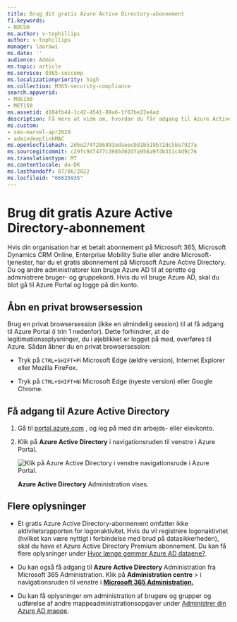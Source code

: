```yaml
---
title: Brug dit gratis Azure Active Directory-abonnement
f1.keywords:
- NOCSH
ms.author: v-tophillips
author: v-tophillips
manager: laurawi
ms.date: ''
audience: Admin
ms.topic: article
ms.service: O365-seccomp
ms.localizationpriority: high
ms.collection: M365-security-compliance
search.appverid:
- MOE150
- MET150
ms.assetid: d104fb44-1c42-4541-89a6-1f67be22e4ad
description: Få mere at vide om, hvordan du får adgang til Azure Active Directory, som er inkluderet i din organisations betalte abonnement.
ms.custom:
- seo-marvel-apr2020
- admindeeplinkMAC
ms.openlocfilehash: 2d6e274f286893adaeecb81b519b72dc5ba7927a
ms.sourcegitcommit: c29fc9d7477c3985d02d7a956a9f4b311c4d9c76
ms.translationtype: MT
ms.contentlocale: da-DK
ms.lasthandoff: 07/06/2022
ms.locfileid: "66625935"
---
```

# <a name="use-your-free-azure-active-directory-subscription"></a>Brug dit gratis Azure Active Directory-abonnement

Hvis din organisation har et betalt abonnement på Microsoft 365, Microsoft Dynamics CRM Online, Enterprise Mobility Suite eller andre Microsoft-tjenester, har du et gratis abonnement på Microsoft Azure Active Directory. Du og andre administratorer kan bruge Azure AD til at oprette og administrere bruger- og gruppekonti. Hvis du vil bruge Azure AD, skal du blot gå til Azure Portal og logge på din konto.

## <a name="open-a-private-browsing-session"></a>Åbn en privat browsersession

Brug en privat browsersession (ikke en almindelig session) til at få adgang til Azure Portal (i trin 1 nedenfor). Dette forhindrer, at de legitimationsoplysninger, du i øjeblikket er logget på med, overføres til Azure. Sådan åbner du en privat browsersession:

- Tryk på `CTRL+SHIFT+P`i Microsoft Edge (ældre version), Internet Explorer eller Mozilla FireFox.

- Tryk på `CTRL+SHIFT+N`i Microsoft Edge (nyeste version) eller Google Chrome.

## <a name="access-azure-active-directory"></a>Få adgang til Azure Active Directory

1. Gå til [portal.azure.com](https://portal.azure.com) , og log på med din arbejds- eller elevkonto.

2. Klik på **Azure Active Directory** i navigationsruden til venstre i Azure Portal.

    ![Klik på Azure Active Directory i venstre navigationsrude i Azure Portal.](../media/97d2d72f-ac20-46ab-898c-851f6009b453.png)

    **Azure Active Directory** Administration vises.

## <a name="more-information"></a>Flere oplysninger

- Et gratis Azure Active Directory-abonnement omfatter ikke aktivitetsrapporten for logonaktivitet. Hvis du vil registrere logonaktivitet (hvilket kan være nyttigt i forbindelse med brud på datasikkerheden), skal du have et Azure Active Directory Premium abonnement. Du kan få flere oplysninger under [Hvor længe gemmer Azure AD dataene?](/azure/active-directory/reports-monitoring/reference-reports-data-retention#how-long-does-azure-ad-store-the-data).

- Du kan også få adgang til **Azure Active Directory** Administration fra Microsoft 365 Administration. Klik på **Administration centre** \> i navigationsruden til venstre i [**Microsoft 365 Administration.**](https://go.microsoft.com/fwlink/p/?linkid=2067268)

- Du kan få oplysninger om administration af brugere og grupper og udførelse af andre mappeadministrationsopgaver under [Administrer din Azure AD mappe](/azure/active-directory/active-directory-administer).